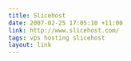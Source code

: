 ```yaml
---
title: Slicehost
date: 2007-02-25 17:05:10 +11:00
link: http://www.slicehost.com/
tags: vps hosting slicehost
layout: link
---
```

